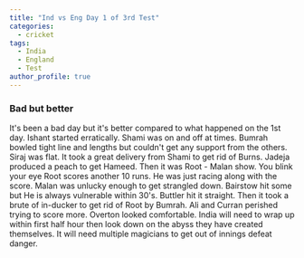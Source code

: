 ```yaml
---
title: "Ind vs Eng Day 1 of 3rd Test"
categories:
  - cricket
tags:
  - India
  - England
  - Test
author_profile: true
---
```


### Bad but better

It's been a bad day but it's better compared to what happened on the 1st day. Ishant started erratically. Shami was on and off at times. Bumrah bowled tight line and lengths but couldn't get any support from the others. Siraj was flat. It took a great delivery from Shami to get rid of Burns. Jadeja produced a peach to get Hameed. Then it was Root - Malan show. You blink your eye Root scores another 10 runs. He was just racing along with the score. Malan was unlucky enough to get strangled down. Bairstow hit some but He is always vulnerable within 30's. Buttler hit it straight. Then it took a brute of in-ducker to get rid of Root by Bumrah. Ali and Curran perished trying to score more. Overton looked comfortable. India will need to wrap up within first half hour then look down on the abyss they have created themselves. It will need multiple magicians to get out of innings defeat danger. 